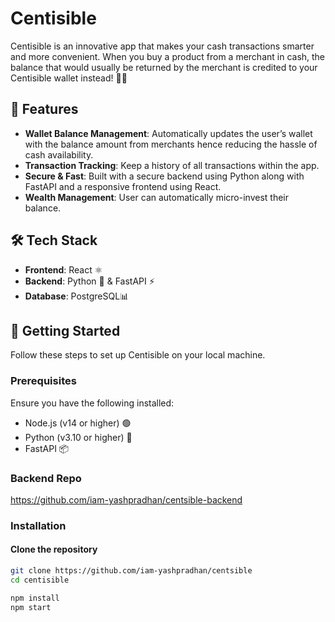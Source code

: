 # Centisible 

Centisible is an innovative app that makes your cash transactions smarter and more convenient. When you buy a product from a merchant in cash, the balance that would usually be returned by the merchant is credited to your Centisible wallet instead! 🛒💵

## 📲 Features

- **Wallet Balance Management**: Automatically updates the user’s wallet with the balance amount from merchants hence reducing the hassle of cash availability.
- **Transaction Tracking**: Keep a history of all transactions within the app.
- **Secure & Fast**: Built with a secure backend using Python along with FastAPI and a responsive frontend using React.
- **Wealth Management**: User can automatically micro-invest their balance. 

## 🛠️ Tech Stack

- **Frontend**: React ⚛️
- **Backend**: Python 🐍 & FastAPI ⚡
- **Database**: PostgreSQL📊

## 🚀 Getting Started

Follow these steps to set up Centisible on your local machine.

### Prerequisites

Ensure you have the following installed:

- Node.js (v14 or higher) 🟢
- Python (v3.10 or higher) 🐍
- FastAPI 📦

### Backend Repo

https://github.com/iam-yashpradhan/centsible-backend

### Installation

#### Clone the repository

```bash
git clone https://github.com/iam-yashpradhan/centsible
cd centisible

npm install
npm start

